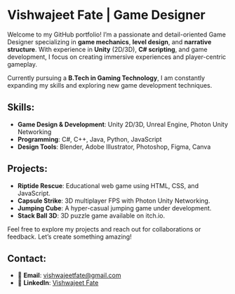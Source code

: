 # Vishwajeet Fate | Game Designer

Welcome to my GitHub portfolio! I’m a passionate and detail-oriented Game Designer specializing in **game mechanics**, **level design**, and **narrative structure**. With experience in **Unity** (2D/3D), **C# scripting**, and game development, I focus on creating immersive experiences and player-centric gameplay. 

Currently pursuing a **B.Tech in Gaming Technology**, I am constantly expanding my skills and exploring new game development techniques. 

## Skills:
- **Game Design & Development**: Unity 2D/3D, Unreal Engine, Photon Unity Networking
- **Programming**: C#, C++, Java, Python, JavaScript
- **Design Tools**: Blender, Adobe Illustrator, Photoshop, Figma, Canva

## Projects:
- **Riptide Rescue**: Educational web game using HTML, CSS, and JavaScript.
- **Capsule Strike**: 3D multiplayer FPS with Photon Unity Networking.
- **Jumping Cube**: A hyper-casual jumping game under development.
- **Stack Ball 3D**: 3D puzzle game available on itch.io.

Feel free to explore my projects and reach out for collaborations or feedback. Let’s create something amazing!

## Contact:
- 📧 **Email**: [vishwajeetfate@gmail.com](mailto:vishwajeetfate@gmail.com)
- 🔗 **LinkedIn**: [Vishwajeet Fate](https://www.linkedin.com)
